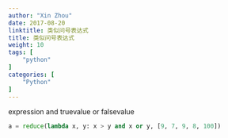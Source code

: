 ```yaml
---
author: "Xin Zhou"
date: 2017-08-20
linktitle: 类似问号表达式
title: 类似问号表达式
weight: 10
tags: [
    "python"
]
categories: [
    "Python"
]
---
```

expression and truevalue or falsevalue

```py
a = reduce(lambda x, y: x > y and x or y, [9, 7, 9, 8, 100])
```
